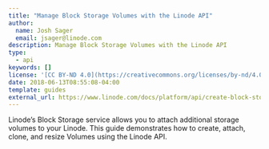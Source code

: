 ```yaml
---
title: "Manage Block Storage Volumes with the Linode API"
author:
  name: Josh Sager
  email: jsager@linode.com
description: Manage Block Storage Volumes with the Linode API
type: 
  - api
keywords: []
license: '[CC BY-ND 4.0](https://creativecommons.org/licenses/by-nd/4.0)'
date: 2018-06-13T08:55:08-04:00
template: guides
external_url: https://www.linode.com/docs/platform/api/create-block-storage-volumes-with-the-linode-api/
---
```

Linode’s Block Storage service allows you to attach additional storage volumes
to your Linode. This guide demonstrates how to create, attach, clone, and resize
Volumes using the Linode API.